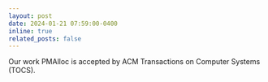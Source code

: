 ```yaml
---
layout: post
date: 2024-01-21 07:59:00-0400
inline: true
related_posts: false
---
```


Our work PMAlloc is accepted by ACM Transactions on Computer Systems (TOCS).

